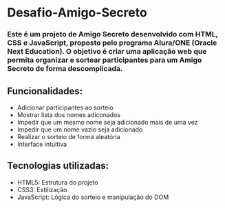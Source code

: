 # Desafio-Amigo-Secreto

### Este é um projeto de Amigo Secreto desenvolvido com HTML, CSS e JavaScript, proposto pelo programa Alura/ONE (Oracle Next Education). O objetivo é criar uma aplicação web que permita organizar e sortear participantes para um Amigo Secreto de forma descomplicada.

## Funcionalidades:
- Adicionar participantes ao sorteio
- Mostrar lista dos nomes adiconados
- Impedir que um mesmo nome seja adicionado mais de uma vez
- Impedir que um nome vazio seja adicionado
- Realizar o sorteio de forma aleatória
- Interface intuitiva

## Tecnologias utilizadas: 
- HTML5: Estrutura do projeto
- CSS3: Estilização
- JavaScript: Lógica do sorteio e manipulação do DOM
